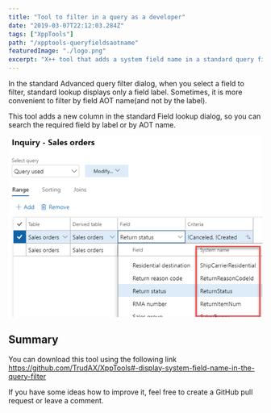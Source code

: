 ```yaml
---
title: "Tool to filter in a query as a developer"
date: "2019-03-07T22:12:03.284Z"
tags: ["XppTools"]
path: "/xpptools-queryfieldsaotname"
featuredImage: "./logo.png"
excerpt: "X++ tool that adds a system field name in a standard query filter field lookup"
---
```


In the standard Advanced query filter dialog, when you select a field to filter, standard lookup displays only a field label. Sometimes, it is more convenient to filter by field AOT name(and not by the label).

This tool adds a new column in the standard Field lookup dialog, so you can search the required field by label or by AOT name.

![](DEVQueryFieldsAOTName.png)

## Summary

You can download this tool using the following link https://github.com/TrudAX/XppTools#-display-system-field-name-in-the-query-filter

If you have some ideas how to improve it, feel free to create a GitHub pull request or leave a comment.
